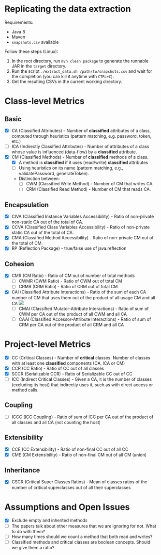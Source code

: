 # Replicating the data extraction

Requirements:
- Java 8
- Maven
- `snapshots.csv` available

Follow these steps (Linux):
1. In the root directory, run `mvn clean package` to generate the runnable JAR in the `target` directory.
2. Run the script `./extract_data.sh /path/to/snapshots.csv` and wait for the completion (you can kill it anytime with `CTRL+C`).
3. Get the resulting CSVs in the current working directory.

# Class-level Metrics

## Basic
- [x] CA (Classified Attributes) - Number of **classified** attributes of a class, computed through heuristics (pattern matching, e.g. password, token, etc.)
- [ ] ICA (Indirectly Classified Attributes) - Number of attributes of a class whose value is influenced (data-flow) by a **classified** attribute.
- [x] CM (Classified Methods) - Number of **classified** methods of a class.
  - [x] A method is **classified** if it uses (read/write) **classified** attributes 
  - [ ] Using heuristics on its name (pattern matching, e.g., validatePassword, generateToken).
  - Distinction between: 
    - [ ] CWM (Classified Write Method) - Number of CM that writes CA.
    - [ ] CRM (Classified Read Method) - Number of CM that reads CA.

## Encapsulation
- [x] CIVA (Classified Instance Variables Accessibility) - Ratio of non-private non-static CA out of the total of CA.
- [x] CCVA (Classified Class Variables Accessibility) - Ratio of non-private static CA out of the total of CA.
- [x] CMA (Classified Method Accessibility) - Ratio of non-private CM out of the total of CM.
- [x] RP (Reflection Package) - true/false use of java.reflection

## Cohesion
- [x] CMR (CM Ratio) - Ratio of CM out of number of total methods
  - [ ] CWMR (CWM Ratio) - Ratio of CWM out of total CM
  - [ ] CRMR (CRM Ratio) - Ratio of CRM out of total CM
- [x] CAI (Classified Attribute Interactions) - Ratio of the sum of each CA number of CM that uses them out of the product of all usage CM and all CA <img src="https://render.githubusercontent.com/render/math?math=\frac{\sum_{a \in CA} |CM(a)|}{|CM| \cdot |CA|}">
  - [ ] CMAI (Classified Mutator-Attribute Interactions) - Ratio of sum of CWM per CA out of the product of all CWM and all CA
  - [ ] CAAI (Classified Accessor-Attribute Interactions) - Ratio of sum of CRM per CA out of the product of all CRM and all CA

# Project-level Metrics
- [x] CC (Critical Classes) - Number of **critical** classes. Number of classes with at least one **classified** components (CA, ICA or CM)
- [x] CCR (CC Ratio) - Ratio of CC out of all classes
- [x] SCCR (Serializable CCR) - Ratio of Serializable CC out of CC
- [ ] ICC (Indirect Critical Classes) - Given a CA, it is the number of classes (excluding its host) that indirectly uses it, such as with direct access or method calls.

## Coupling
- [ ] ICCC (ICC Coupling) - Ratio of sum of ICC per CA out of the product of all classes and all CA (not counting the host)

## Extensibility
- [x] CCE (CC Extensibility) - Ratio of non-final CC out of all CC
- [x] CME (CM Extensibility) - Ratio of non-final CM out of all CM (union)

## Inheritance
- [x] CSCR (Critical Super Classes Ratios) - Mean of classes ratios of the number of critical superclasses out of all their superclasses

# Assumptions and Open Issues
- [x] Exclude empty and inherited methods
- [ ] The papers talk about other measures that we are ignoring for not. What to do with them?
- [ ] How many times should we count a method that both read and writes?
- [ ] Classified methods and critical classes are boolean concepts. Should we give them a ratio?
